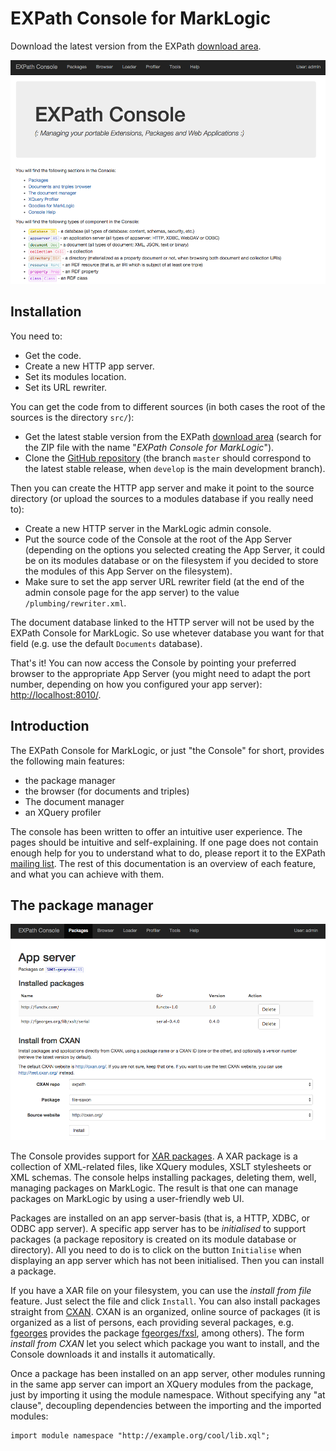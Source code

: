 # EXPath Console for MarkLogic

Download the latest version from the EXPath [download area](http://expath.org/files).

![Screenshot of the Console](doc/screenshot.png)

## Installation

You need to:

- Get the code.
- Create a new HTTP app server.
- Set its modules location.
- Set its URL rewriter.

You can get the code from to different sources (in both cases the root
of the sources is the directory `src/`):

- Get the latest stable version from the EXPath
  [download area](http://expath.org/files) (search for the ZIP file
  with the name "*EXPath Console for MarkLogic*").
- Clone the
  [GitHub repository](https://github.com/fgeorges/expath-ml-console)
  (the branch `master` should correspond to the latest stable release,
  when `develop` is the main development branch).

Then you can create the HTTP app server and make it point to the
source directory (or upload the sources to a modules database if you
really need to):

- Create a new HTTP server in the MarkLogic admin console.
- Put the source code of the Console at the root of the App Server
  (depending on the options you selected creating the App Server, it
  could be on its modules database or on the filesystem if you decided
  to store the modules of this App Server on the filesystem).
- Make sure to set the app server URL rewriter field (at the end of
  the admin console page for the app server) to the value
  `/plumbing/rewriter.xml`.

The document database linked to the HTTP server will not be used by
the EXPath Console for MarkLogic.  So use whetever database you want
for that field (e.g. use the default `Documents` database).

That's it!  You can now access the Console by pointing your preferred
browser to the appropriate App Server (you might need to adapt the
port number, depending on how you configured your app server):
[http://localhost:8010/](http://localhost:8010/).

## Introduction

The EXPath Console for MarkLogic, or just "the Console" for short,
provides the following main features:

- the package manager
- the browser (for documents and triples)
- The document manager
- an XQuery profiler

The console has been written to offer an intuitive user experience.
The pages should be intuitive and self-explaining.  If one page does
not contain enough help for you to understand what to do, please
report it to the EXPath [mailing list](http://expath.org/lists).  The
rest of this documentation is an overview of each feature, and what
you can achieve with them.

## The package manager

![Screenshot of the package manager](doc/pkg-manager.png)

The Console provides support for
[XAR packages](http://expath.org/spec/pkg).  A XAR package is a
collection of XML-related files, like XQuery modules, XSLT stylesheets
or XML schemas.  The console helps installing packages, deleting them,
well, managing packages on MarkLogic.  The result is that one can
manage packages on MarkLogic by using a user-friendly web UI.

Packages are installed on an app server-basis (that is, a HTTP, XDBC,
or ODBC app server).  A specific app server has to be *initialised* to
support packages (a package repository is created on its module
database or directory).  All you need to do is to click on the button
`Initialise` when displaying an app server which has not been
initialised.  Then you can install a package.

If you have a XAR file on your filesystem, you can use the *install
from file* feature.  Just select the file and click `Install`.  You
can also install packages straight from [CXAN](http://cxan.org/).
CXAN is an organized, online source of packages (it is organized as a
list of persons, each providing several packages,
e.g. [fgeorges](http://cxan.org/pkg/fgeorges) provides the package
[fgeorges/fxsl](http://cxan.org/pkg/fgeorges/fxsl), among others).
The form *install from CXAN* let you select which package you want to
install, and the Console downloads it and installs it automatically.

Once a package has been installed on an app server, other modules
running in the same app server can import an XQuery modules from the
package, just by importing it using the module namespace.  Without
specifying any "at clause", decoupling dependencies between the
importing and the imported modules:

```xquery
import module namespace "http://example.org/cool/lib.xql";
```

